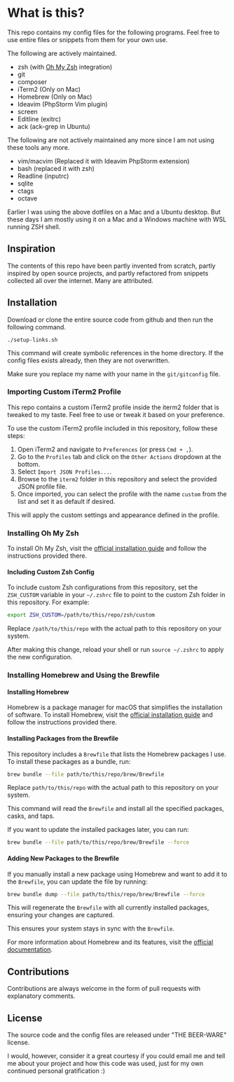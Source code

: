 What is this?
=================

This repo contains my config files for the following programs. Feel free to use entire files or snippets from them for your own use.

The following are actively maintained.

 - zsh (with [Oh My Zsh](https://ohmyz.sh/) integration)
 - git
 - composer
 - iTerm2 (Only on Mac)
 - Homebrew (Only on Mac)
 - Ideavim (PhpStorm Vim plugin)
 - screen
 - Editline (exitrc)
 - ack (ack-grep in Ubuntu)

The following are not actively maintained any more since I am not using these tools any more.

 - vim/macvim (Replaced it with Ideavim PhpStorm extension)
 - bash (replaced it with zsh)
 - Readline (inputrc)
 - sqlite
 - ctags
 - octave

Earlier I was using the above dotfiles on a Mac and a Ubuntu desktop. But these days I am mostly using it on a Mac and a Windows machine with WSL running ZSH shell.

Inspiration
----------------
The contents of this repo have been partly invented from scratch, partly inspired by open source projects, and partly refactored from snippets collected all over the internet. Many are attributed.

## Installation

Download or clone the entire source code from github and then run the following command.

`./setup-links.sh`

This command will create symbolic references in the home directory. If the config files exists already, then they are not overwritten.

Make sure you replace my name with your name in the `git/gitconfig` file.

### Importing Custom iTerm2 Profile

This repo contains a custom iTerm2 profile inside the iterm2 folder that is tweaked to my taste. Feel free to use or tweak it based on your preference.

To use the custom iTerm2 profile included in this repository, follow these steps:

1. Open iTerm2 and navigate to `Preferences` (or press `Cmd + ,`).
2. Go to the `Profiles` tab and click on the `Other Actions` dropdown at the bottom.
3. Select `Import JSON Profiles...`.
4. Browse to the `iterm2` folder in this repository and select the provided JSON profile file.
5. Once imported, you can select the profile with the name `custom` from the list and set it as default if desired.

This will apply the custom settings and appearance defined in the profile.

### Installing Oh My Zsh

To install Oh My Zsh, visit the [official installation guide](https://ohmyz.sh/) and follow the instructions provided there.

#### Including Custom Zsh Config

To include custom Zsh configurations from this repository, set the `ZSH_CUSTOM` variable in your `~/.zshrc` file to point to the custom Zsh folder in this repository. For example:

```bash
export ZSH_CUSTOM=/path/to/this/repo/zsh/custom
```

Replace `/path/to/this/repo` with the actual path to this repository on your system.

After making this change, reload your shell or run `source ~/.zshrc` to apply the new configuration.

### Installing Homebrew and Using the Brewfile

#### Installing Homebrew
Homebrew is a package manager for macOS that simplifies the installation of software. To install Homebrew, visit the [official installation guide](https://brew.sh/) and follow the instructions provided there.

#### Installing Packages from the Brewfile

This repository includes a `Brewfile` that lists the Homebrew packages I use. To install these packages as a bundle, run:

```bash
brew bundle --file path/to/this/repo/brew/Brewfile
```

Replace `path/to/this/repo` with the actual path to this repository on your system.

This command will read the `Brewfile` and install all the specified packages, casks, and taps.

If you want to update the installed packages later, you can run:

```bash
brew bundle --file path/to/this/repo/brew/Brewfile --force
```

#### Adding New Packages to the Brewfile

If you manually install a new package using Homebrew and want to add it to the `Brewfile`, you can update the file by running:

```bash
brew bundle dump --file path/to/this/repo/brew/Brewfile --force
```

This will regenerate the `Brewfile` with all currently installed packages, ensuring your changes are captured.

This ensures your system stays in sync with the `Brewfile`.

For more information about Homebrew and its features, visit the [official documentation](https://brew.sh/).

Contributions
----------------
Contributions are always welcome in the form of pull requests with explanatory comments.

License
----------------

The source code and the config files are released under "THE BEER-WARE" license.

I would, however, consider it a great courtesy if you could email me and tell me about your project and how this code was used, just for my own continued personal gratification :)

